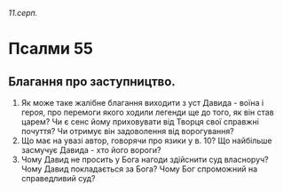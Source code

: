 
_11.серп._

# Псалми 55

## Благання про заступництво.
1. Як може таке жалібне благання виходити з уст Давида - воїна і героя, про перемоги якого ходили легенди ще до того, як він став царем? Чи є сенс йому приховувати від Творця свої справжні почуття? Чи отримує він задоволення від ворогування?
2. Що має на увазі автор, говорячи про язики у в. 10? Що найбільше засмучує Давида - хто його вороги?
3. Чому Давид не просить у Бога нагоди здійснити суд власноруч? Чому Давид покладається за Бога? Чому Бог спроможний на справедливий суд?
